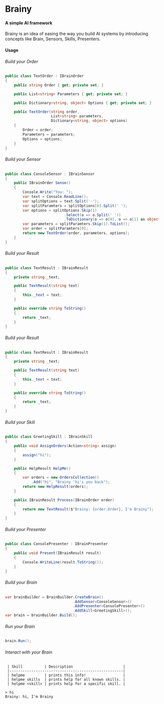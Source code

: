 # Brainy
#### A simple AI framework

Brainy is an idea of easing the way you build AI systems by introducing concepts like Brain, Sensors, Skills, Presenters.

#### Usage

###### Build your Order
``` csharp
public class TextOrder : IBrainOrder
{
    public string Order { get; private set; }

    public List<string> Parameters { get; private set; }

    public Dictionary<string, object> Options { get; private set; }

    public TextOrder(string order, 
                     List<string> parameters, 
                     Dictionary<string, object> options)
    {
        Order = order;
        Parameters = parameters;
        Options = options;
    }
}
```

###### Build your Sensor
``` csharp
public class ConsoleSensor : IBrainSensor
{
    public IBrainOrder Sense()
    {
        Console.Write("You: ");
        var text = Console.ReadLine();
        var splitOptions = text.Split('-');
        var splitParamters = splitOptions[0].Split(' ');
        var options = splitOptions.Skip(1)
                           .Select(o => o.Split(' '))
                           .ToDictionary(o => o[0], o => o[1] as object);
        var parameters = splitParamters.Skip(1).ToList();
        var order = splitParamters[0];
        return new TextOrder(order, parameters, options);
    }
}
```

###### Build your Result
``` csharp
public class TextResult : IBrainResult
{
    private string _text;

    public TextResult(string text)
    {
        this._text = text;
    }

    public override string ToString()
    {
        return _text;
    }
}
```

###### Build your Result
``` csharp
public class TextResult : IBrainResult
{
    private string _text;

    public TextResult(string text)
    {
        this._text = text;
    }

    public override string ToString()
    {
        return _text;
    }
}
```

###### Build your Skill
``` csharp
public class GreetingSkill : IBrainSkill
{
    public void AssignOrders(Action<string> assign)
    {
        assign("hi");
    }

    public HelpResult HelpMe()
    {
        var orders = new OrdersCollection()
            .Add("hi", "Brainy 'hi's you back");
        return new HelpResult(orders);
    }

    public IBrainResult Process(IBrainOrder order)
    {
        return new TextResult($"Brainy: {order.Order}, I'm Brainy");
    }
}
```

###### Build your Presenter
``` csharp
public class ConsolePresenter : IBrainPresenter
{
    public void Present(IBrainResult result)
    {
        Console.WriteLine(result.ToString());
    }
}
```

###### Build your Brain
``` csharp
var brainBuilder = BrainBuilder.CreateBrain()
                               .AddSensor<ConsoleSensor>()
                               .AddPresenter<ConsolePresenter>()
                               .AddSkill<GreetingSkill>();
var brain = brainBuilder.Build();
```

###### Run your Brain
``` csharp
brain.Run();
```

###### Interact with your Brain
``` shell
 | Skill          | Description                       |
 |----------------------------------------------------|
 | helpme         | prints this info!                 |
 | helpme skills  | prints help for all known skills. |
 | helpme <skill> | prints help for a specific skill. |

> hi
Brainy: hi, I'm Brainy
```